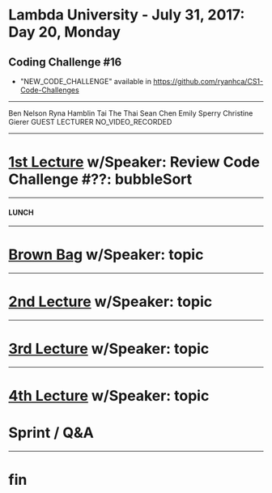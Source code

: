 # Lambda University - July 31, 2017: Day 20, Monday
## Coding Challenge #16
- "NEW_CODE_CHALLENGE" available in https://github.com/ryanhca/CS1-Code-Challenges
***
Ben Nelson
Ryna Hamblin
Tai The Thai
Sean Chen
Emily Sperry
Christine Gierer
GUEST LECTURER
NO_VIDEO_RECORDED
***
# [1st Lecture](VIDEO_RECORDED_NOT_POSTED) w/Speaker: Review Code Challenge #??: bubbleSort
***
#### LUNCH
***
# [Brown Bag](VIDEO_RECORDED_NOT_POSTED) w/Speaker: topic
***
# [2nd Lecture](VIDEO_RECORDED_NOT_POSTED) w/Speaker: topic
***
# [3rd Lecture](VIDEO_RECORDED_NOT_POSTED) w/Speaker: topic
***
# [4th Lecture](VIDEO_RECORDED_NOT_POSTED) w/Speaker: topic
# Sprint / Q&A
***
# fin
